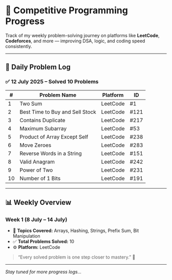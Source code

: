 # 🧠 Competitive Programming Progress

Track of my weekly problem-solving journey on platforms like **LeetCode**, **Codeforces**, and more — improving DSA, logic, and coding speed consistently.

---

## 📅 Daily Problem Log

### ✅ 12 July 2025 – Solved 10 Problems  
| #  | Problem Name                     | Platform   | ID          |
|----|----------------------------------|------------|-------------|
| 1  | Two Sum                          | LeetCode   | #1          |
| 2  | Best Time to Buy and Sell Stock | LeetCode   | #121        |
| 3  | Contains Duplicate               | LeetCode   | #217        |
| 4  | Maximum Subarray                 | LeetCode   | #53         |
| 5  | Product of Array Except Self     | LeetCode   | #238        |
| 6  | Move Zeroes                      | LeetCode   | #283        |
| 7  | Reverse Words in a String        | LeetCode   | #151        |
| 8  | Valid Anagram                    | LeetCode   | #242        |
| 9  | Power of Two                     | LeetCode   | #231        |
| 10 | Number of 1 Bits                 | LeetCode   | #191        |

---

## 📊 Weekly Overview

### Week 1 (8 July – 14 July)

- 🧩 **Topics Covered:** Arrays, Hashing, Strings, Prefix Sum, Bit Manipulation  
- ✅ **Total Problems Solved:** 10  
- ⚙️ **Platform:** LeetCode

> “Every solved problem is one step closer to mastery.” 🚀

---

_Stay tuned for more progress logs..._